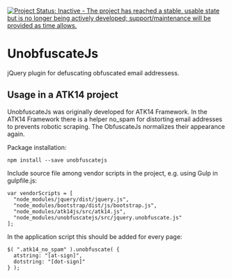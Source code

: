 [![Project Status: Inactive - The project has reached a stable, usable state but is no longer being actively developed; support/maintenance will be provided as time allows.](http://www.repostatus.org/badges/latest/inactive.svg)](http://www.repostatus.org/#inactive)

UnobfuscateJs
=============

jQuery plugin for defuscating obfuscated email addressess.

Usage in a ATK14 project
------------------------

UnobfuscateJs was originally developed for ATK14 Framework. In the ATK14 Framework there is a helper no_spam for distorting email addresses to prevents robotic scraping. The ObfuscateJs normalizes their appearance again.

Package installation:

    npm install --save unobfuscatejs

Include source file among vendor scripts in the project, e.g. using Gulp in gulpfile.js:

    var vendorScripts = [
      "node_modules/jquery/dist/jquery.js",
      "node_modules/bootstrap/dist/js/bootstrap.js",
      "node_modules/atk14js/src/atk14.js",
      "node_modules/unobfuscatejs/src/jquery.unobfuscate.js"
    ];

In the application script this should be added for every page:

    $( ".atk14_no_spam" ).unobfuscate( {
      atstring: "[at-sign]",
      dotstring: "[dot-sign]"
    } );
